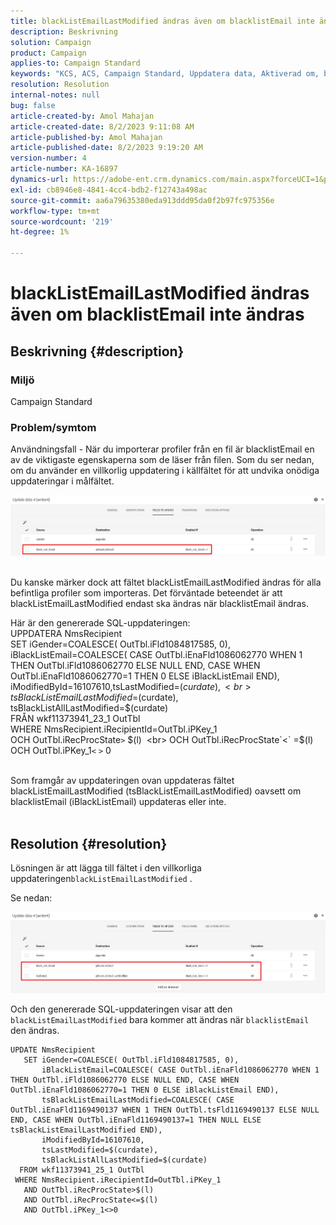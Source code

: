 ```yaml
---
title: blackListEmailLastModified ändras även om blacklistEmail inte ändras
description: Beskrivning
solution: Campaign
product: Campaign
applies-to: Campaign Standard
keywords: "KCS, ACS, Campaign Standard, Uppdatera data, Aktiverad om, blacklistEmail, blackListEmailLastModified "
resolution: Resolution
internal-notes: null
bug: false
article-created-by: Amol Mahajan
article-created-date: 8/2/2023 9:11:08 AM
article-published-by: Amol Mahajan
article-published-date: 8/2/2023 9:19:20 AM
version-number: 4
article-number: KA-16897
dynamics-url: https://adobe-ent.crm.dynamics.com/main.aspx?forceUCI=1&pagetype=entityrecord&etn=knowledgearticle&id=d2a14d7e-1431-ee11-bdf3-6045bd006b3d
exl-id: cb8946e8-4841-4cc4-bdb2-f12743a498ac
source-git-commit: aa6a79635380eda913ddd95da0f2b97fc975356e
workflow-type: tm+mt
source-wordcount: '219'
ht-degree: 1%

---
```


# blackListEmailLastModified ändras även om blacklistEmail inte ändras

## Beskrivning {#description}


### <b>Miljö</b>

Campaign Standard



### <b>Problem/symtom</b>

Användningsfall - När du importerar profiler från en fil är blacklistEmail en av de viktigaste egenskaperna som de läser från filen. Som du ser nedan, om du använder en villkorlig uppdatering i källfältet för att undvika onödiga uppdateringar i målfältet.



![](assets/___d3a14d7e-1431-ee11-bdf3-6045bd006b3d___.jpeg)


<br>Du kanske märker dock att fältet blackListEmailLastModified ändras för alla befintliga profiler som importeras. Det förväntade beteendet är att blackListEmailLastModified endast ska ändras när blacklistEmail ändras.

Här är den genererade SQL-uppdateringen:
<br>UPPDATERA NmsRecipient 
<br> SET iGender=COALESCE( OutTbl.iFld1084817585, 0),
<br> iBlackListEmail=COALESCE( CASE OutTbl.iEnaFld1086062770 WHEN 1 THEN OutTbl.iFld1086062770 ELSE NULL END, CASE WHEN OutTbl.iEnaFld1086062770=1 THEN 0 ELSE iBlackListEmail END),
<br> iModifiedById=16107610,tsLastModified=$(curdate),
<br> tsBlackListEmailLastModified=$(curdate),
<br> tsBlackListAllLastModified=$(curdate) 
<br> FRÅN wkf11373941_23_1 OutTbl 
<br> WHERE NmsRecipient.iRecipientId=OutTbl.iPKey_1 
<br> OCH OutTbl.iRecProcState`>` $(l) 
<br> OCH OutTbl.iRecProcState`<` =$(l) 
<br> OCH OutTbl.iPKey_1`<` `>` 0


<br>Som framgår av uppdateringen ovan uppdateras fältet blackListEmailLastModified (tsBlackListEmailLastModified) oavsett om blacklistEmail (iBlackListEmail) uppdateras eller inte.<br> 

## Resolution {#resolution}


Lösningen är att lägga till fältet i den villkorliga uppdateringen`blackListEmailLastModified` .

Se nedan:

![](assets/46d6b7ee-ab97-eb11-b1ac-002248093c2a.png)

Och den genererade SQL-uppdateringen visar att den `blackListEmailLastModified` bara kommer att ändras när `blacklistEmail` den ändras.




```
UPDATE NmsRecipient 
   SET iGender=COALESCE( OutTbl.iFld1084817585, 0),
       iBlackListEmail=COALESCE( CASE OutTbl.iEnaFld1086062770 WHEN 1 THEN OutTbl.iFld1086062770 ELSE NULL END, CASE WHEN OutTbl.iEnaFld1086062770=1 THEN 0 ELSE iBlackListEmail END),
       tsBlackListEmailLastModified=COALESCE( CASE OutTbl.iEnaFld1169490137 WHEN 1 THEN OutTbl.tsFld1169490137 ELSE NULL END, CASE WHEN OutTbl.iEnaFld1169490137=1 THEN NULL ELSE tsBlackListEmailLastModified END),
       iModifiedById=16107610,
       tsLastModified=$(curdate),
       tsBlackListAllLastModified=$(curdate) 
  FROM wkf11373941_25_1 OutTbl 
 WHERE NmsRecipient.iRecipientId=OutTbl.iPKey_1 
   AND OutTbl.iRecProcState>$(l) 
   AND OutTbl.iRecProcState<=$(l) 
   AND OutTbl.iPKey_1<>0
```
